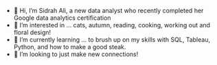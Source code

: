 - 👋 Hi, I’m Sidrah Ali, a new data analyst who recently completed her Google data analytics certification 
- 👀 I’m interested in ... cats, autumn, reading, cooking, working out and floral design! 
- 🌱 I’m currently learning ... to brush up on my skills with SQL, Tableau, Python, and how to make a good steak. 
- 💞️ I’m looking to just make new connections! 

<!---
SidrahAli97/SidrahAli97 is a ✨ special ✨ repository because its `README.md` (this file) appears on your GitHub profile.
You can click the Preview link to take a look at your changes.
--->

